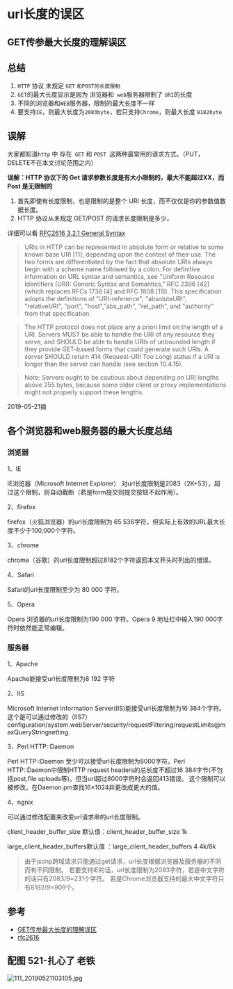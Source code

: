 # url长度的误区
## GET传参最大长度的理解误区

## 总结

1. `HTTP` 协议 未规定 `GET` `和POST的长度限制`
2. `GET`的最大长度显示是因为 浏览器和` web`服务器限制了 `URI`的长度
3. 不同的浏览器和`WEB`服务器，限制的最大长度不一样
4. 要支持`IE`，则最大长度为`2083byte`，若只支持`Chrome`，则最大长度 `8182byte`

## 误解

大家都知道`http` 中 存在` GET` 和 `POST `这两种最常用的请求方式。（PUT，DELETE不在本文讨论范围之内）

**误解：HTTP 协议下的 Get 请求参数长度是有大小限制的，最大不能超过XX，而 Post 是无限制的**

1. 首先即使有长度限制，也是限制的是整个 URI 长度，而不仅仅是你的参数值数据长度。
2. HTTP 协议从未规定 GET/POST 的请求长度限制是多少。

详细可以看 [RFC2616 3.2.1 General Syntax](https://tools.ietf.org/html/rfc2616)
>  URIs in HTTP can be represented in absolute form or relative to some
     known base URI [11], depending upon the context of their use. The two
     forms are differentiated by the fact that absolute URIs always begin
     with a scheme name followed by a colon. For definitive information on
     URL syntax and semantics, see "Uniform Resource Identifiers (URI):
     Generic Syntax and Semantics," RFC 2396 [42] (which replaces RFCs
     1738 [4] and RFC 1808 [11]). This specification adopts the
     definitions of "URI-reference", "absoluteURI", "relativeURI", "port",
     "host","abs_path", "rel_path", and "authority" from that
     specification.

> The HTTP protocol does not place any a priori limit on the length of
     a URI. Servers MUST be able to handle the URI of any resource they
     serve, and SHOULD be able to handle URIs of unbounded length if they
     provide GET-based forms that could generate such URIs. A server
     SHOULD return 414 (Request-URI Too Long) status if a URI is longer
     than the server can handle (see section 10.4.15).

> Note: Servers ought to be cautious about depending on URI lengths
        above 255 bytes, because some older client or proxy
        implementations might not properly support these lengths.

2019-05-21摘

## 各个浏览器和web服务器的最大长度总结

### 浏览器

1、IE

IE浏览器（Microsoft Internet Explorer） 对url长度限制是2083（2K+53），超过这个限制，则自动截断（若是form提交则提交按钮不起作用）。

2、firefox

firefox（火狐浏览器）的url长度限制为 65 536字符，但实际上有效的URL最大长度不少于100,000个字符。

3、chrome

chrome（谷歌）的url长度限制超过8182个字符返回本文开头时列出的错误。

4、Safari

Safari的url长度限制至少为 80 000 字符。

5、Opera

Opera 浏览器的url长度限制为190 000 字符。Opera 9 地址栏中输入190 000字符时依然能正常编辑。

### 服务器

1、Apache

Apache能接受url长度限制为8 192 字符

2、IIS

Microsoft Internet Information Server(IIS)能接受url长度限制为16 384个字符。
这个是可以通过修改的（IIS7）
configuration/system.webServer/security/requestFiltering/requestLimits@maxQueryStringsetting.<requestLimits maxQueryString="length"/>

3、Perl HTTP::Daemon

Perl HTTP::Daemon 至少可以接受url长度限制为8000字符。Perl HTTP::Daemon中限制HTTP request headers的总长度不超过16 384字节(不包括post,file uploads等)。但当url超过8000字符时会返回413错误。
这个限制可以被修改，在Daemon.pm查找16×1024并更改成更大的值。

4、ngnix

可以通过修改配置来改变url请求串的url长度限制。

client_header_buffer_size 默认值：client_header_buffer_size 1k

large_client_header_buffers默认值 ：large_client_header_buffers 4 4k/8k

> 由于jsonp跨域请求只能通过get请求，url长度根据浏览器及服务器的不同而有不同限制。
若要支持IE的话，url长度限制为2083字符，若是中文字符的话只有2083/9=231个字符。
若是Chrome浏览器支持的最大中文字符只有8182/9=909个。

## 参考

- [GET传参最大长度的理解误区](https://github.com/zhongxia245/blog/issues/35)
- [rfc2616](https://tools.ietf.org/html/rfc2616)

## 配图 521-扎心了 老铁

![111_20190521103105.jpg](../../images/111_20190521103105.jpg)

